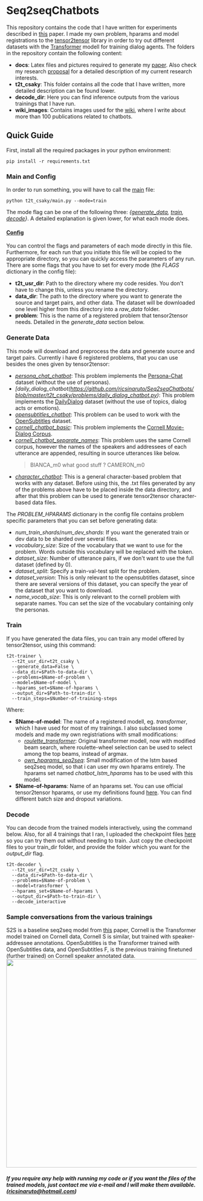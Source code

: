 # Seq2seqChatbots
 
This repository contains the code that I have written for experiments described in [this](https://tdk.bme.hu/VIK/DownloadPaper/asdad) paper. I made my own problem, hparams and model registrations to the [tensor2tensor](https://github.com/tensorflow/tensor2tensor) library in order to try out different datasets with the [Transformer](https://arxiv.org/abs/1706.03762) modell for training dialog agents. The folders in the repository contain the following content:
* **docs**: Latex files and pictures required to generate my [paper](https://tdk.bme.hu/VIK/DownloadPaper/asdad). Also check my research [proposal](https://github.com/ricsinaruto/Seq2seqChatbots/blob/master/doc/research_proposal.pdf) for a detailed description of my current research interests.
* **t2t_csaky**: This folder contains all the code that I have written, more detailed description can be found lower.
* **decode_dir**: Here you can find inference outputs from the various trainings that I have run.
* **wiki_images**: Contains images used for the [wiki](https://github.com/ricsinaruto/Seq2seqChatbots/wiki/Chatbot-and-Related-Research-Paper-Notes-with-Images), where I write about more than 100 publications related to chatbots.

## Quick Guide
First, install all the required packages in your python environment:
```
pip install -r requirements.txt
```

### Main and Config
In order to run something, you will have to call the [main](https://github.com/ricsinaruto/Seq2seqChatbots/blob/master/t2t_csaky/main.py) file:
```
python t2t_csaky/main.py --mode=train
```
The mode flag can be one of the following three: *{[generate_data](https://github.com/ricsinaruto/Seq2seqChatbots/tree/master#generate-data), [train](https://github.com/ricsinaruto/Seq2seqChatbots/tree/master#train), [decode](https://github.com/ricsinaruto/Seq2seqChatbots/tree/master#decode)}*. A detailed explanation is given lower, for what each mode does.
#### [Config](https://github.com/ricsinaruto/Seq2seqChatbots/blob/master/t2t_csaky/config.py)
You can control the flags and parameters of each mode directly in this file. Furthermore, for each run that you initiate this file will be copied to the appropriate directory, so you can quickly access the parameters of any run. There are some flags that you have to set for every mode (the *FLAGS* dictionary in the config file):
* **t2t_usr_dir**: Path to the directory where my code resides. You don't have to change this, unless you rename the directory.
* **data_dir**: The path to the directory where you want to generate the source and target pairs, and other data. The dataset will be downloaded one level higher from this directory into a *raw_data* folder.
* **problem**: This is the name of a registered problem that tensor2tensor needs. Detailed in the *generate_data* section below.

### Generate Data
This mode will download and preprocess the data and generate source and target pairs. Currently i have 6 registered problems, that you can use besides the ones given by tensor2tensor:
* *[persona_chat_chatbot](https://github.com/ricsinaruto/Seq2seqChatbots/blob/master/t2t_csaky/problems/persona_chat_chatbot.py)*: This problem implements the [Persona-Chat](https://arxiv.org/pdf/1801.07243.pdf) dataset (without the use of personas).
* *[daily_dialog_chatbot(https://github.com/ricsinaruto/Seq2seqChatbots/blob/master/t2t_csaky/problems/daily_dialog_chatbot.py)*: This problem implements the [DailyDialog](http://yanran.li/dailydialog.html) dataset (without the use of topics, dialog acts or emotions).
* *[opensubtitles_chatbot](https://github.com/ricsinaruto/Seq2seqChatbots/blob/master/t2t_csaky/problems/opensubtitles_chatbot.py)*: This problem can be used to work with the [OpenSubtitles](http://opus.nlpl.eu/OpenSubtitles2018.php) dataset.
* *[cornell_chatbot_basic](https://github.com/ricsinaruto/Seq2seqChatbots/blob/master/t2t_csaky/problems/cornell_chatbots.py)*: This problem implements the [Cornell Movie-Dialog Corpus](https://www.cs.cornell.edu/~cristian/Cornell_Movie-Dialogs_Corpus.html).
* *[cornell_chatbot_separate_names](https://github.com/ricsinaruto/Seq2seqChatbots/blob/master/t2t_csaky/problems/cornell_chatbots.py)*: This problem uses the same Cornell corpus, however the names of the speakers and addressees of each utterance are appended, resulting in source utterances like below.
    > BIANCA_m0 what good stuff ?  CAMERON_m0
* *[character_chatbot](https://github.com/ricsinaruto/Seq2seqChatbots/blob/master/t2t_csaky/problems/character_chatbot.py)*: This is a general character-based problem that works with any dataset. Before using this, the .txt files generated by any of the problems above have to be placed inside the data directory, and after that this problem can be used to generate tensor2tensor character-based data files.

The *PROBLEM_HPARAMS* dictionary in the config file contains problem specific parameters that you can set before generating data:
* *num_train_shards*/*num_dev_shards*: If you want the generated train or dev data to be sharded over several files.
* *vocabulary_size*: Size of the vocabulary that we want to use for the problem. Words outside this vocabulary will be replaced with the <unk> token.
* *dataset_size*: Number of utterance pairs, if we don't want to use the full dataset (defined by 0).
* *dataset_split*: Specify a train-val-test split for the problem.
* *dataset_version*: This is only relevant to the opensubtitles dataset, since there are several versions of this dataset, you can specify the year of the dataset that you want to download.
* *name_vocab_size*: This is only relevant to the cornell problem with separate names. You can set the size of the vocabulary containing only the personas.

### Train
If you have generated the data files, you can train any model offered by tensor2tensor, using this command:
```
t2t-trainer \
  --t2t_usr_dir=t2t_csaky \
  --generate_data=False \
  --data_dir=$Path-to-data-dir \
  --problems=$Name-of-problem \
  --model=$Name-of-model \
  --hparams_set=$Name-of-hparams \
  --output_dir=$Path-to-train-dir \
  --train_steps=$Number-of-training-steps
  ```
Where:
* **$Name-of-model**: The name of a registered modell, eg. *transformer*, which I have used for most of my trainings. I also subclassed some models and made my own registriations with small modifications:
  * *[roulette_transformer](https://github.com/ricsinaruto/Seq2seqChatbots/blob/master/t2t_csaky/models/roulette_transformer.py)*: Original transformer modell, now with modified beam search, where roulette-wheel selection can be used to select among the top beams, instead of argmax.
  * *[own_hparams_seq2seq](https://github.com/ricsinaruto/Seq2seqChatbots/blob/master/t2t_csaky/models/own_hparams_seq2seq.py)*: Small modification of the lstm based seq2seq model, so that i can user my own hparams entirely. The hparams set named *chatbot_lstm_hparams* has to be used with this model.
* **$Name-of-hparams**: Name of an hparams set. You can use official tensor2tensor hparams, or use my definitions found [here](https://github.com/ricsinaruto/Seq2seqChatbots/blob/master/t2t_csaky/hparams/transformer_hparams.py). You can find different batch size and dropout variations.


### Decode
You can decode from the trained models interactively, using the command below. Also, for all 4 trainings that I ran, I uploaded the checkpoint files [here](https://mega.nz/#!bckTiS6Z!3CJxsl4AyR1W6eUnJ6Viq_cKMhhMh82cFlmA9xbotpo) so you can try them out without needing to train. Just copy the checkpoint files to your train_dir folder, and provide the folder which you want for the *output_dir* flag.
```
t2t-decoder \
  --t2t_usr_dir=t2t_csaky \
  --data_dir=$Path-to-data-dir \
  --problems=$Name-of-problem \
  --model=transformer \
  --hparams_set=$Name-of-hparams \
  --output_dir=$Path-to-train-dir \
  --decode_interactive
```


### Sample conversations from the various trainings
S2S is a baseline seq2seq model from [this](https://arxiv.org/pdf/1506.05869.pdf) paper, Cornell is the Transformer model trained on Cornell data, Cornell S is similar, but trained with speaker-addressee annotations. OpenSubtitles is the Transformer trained with OpenSubtitles data, and OpenSubtitles F, is the previous training finetuned (further trained) on Cornell speaker annotated data.
<a><img src="https://github.com/ricsinaruto/Seq2seqChatbots/blob/master/docs/tdk/pics/general_questions.png" align="top" height="550" ></a>

##### If you require any help with running my code or if you want the files of the trained models, just contact me via e-mail and I will make them available. (ricsinaruto@hotmail.com)
